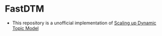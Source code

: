 # FastDTM
- This repository is a unofficial implementation of [Scaling up Dynamic Topic Model](https://dl.acm.org/doi/10.1145/2872427.2883046)
